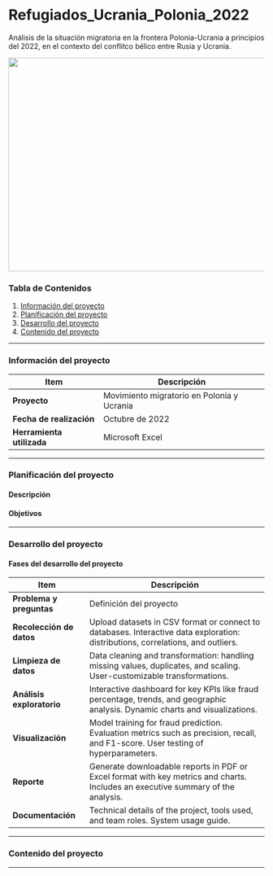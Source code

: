# Refugiados_Ucrania_Polonia_2022
Análisis de la situación migratoria en la frontera Polonia-Ucrania a principios del 2022, en el contexto del conflitco bélico entre Rusia y Ucrania.

<p align="center">
  <img width="770" height="420" src="https://noticiaspia.com/wp-content/uploads/2022/05/polonia-ucrania-banderas.jpg">
</p>

### Tabla de Contenidos
1. [Información del proyecto](#informacion-del-proyecto)
2. [Planificación del proyecto](#planificacion-del-proyecto)
3. [Desarrollo del proyecto](#desarrollo-del-proyecto)
4. [Contenido del proyecto](#contenido-del-proyecto)

---
### Información del proyecto

| Item                  | Descripción                                |
|-----------------------|--------------------------------------------|
| **Proyecto**          |  Movimiento migratorio en Polonia y Ucrania               |
| **Fecha de realización**   | Octubre de 2022                                      |
| **Herramienta utilizada** | Microsoft Excel                                       |

---

### Planificación del proyecto

#### Descripción

#### Objetivos

---

### Desarrollo del proyecto

#### Fases del desarrollo del proyecto

| **Item**              | **Descripción**                           |
|--------------------------|-------------------------------------------|
| **Problema y preguntas**              | Definición del proyecto |
| **Recolección de datos** | Upload datasets in CSV format or connect to databases. Interactive data exploration: distributions, correlations, and outliers. |
| **Limpieza de datos** | Data cleaning and transformation: handling missing values, duplicates, and scaling. User-customizable transformations. |
| **Análisis exploratorio**      | Interactive dashboard for key KPIs like fraud percentage, trends, and geographic analysis. Dynamic charts and visualizations. |
| **Visualización** | Model training for fraud prediction. Evaluation metrics such as precision, recall, and F1-score. User testing of hyperparameters. |
| **Reporte** | Generate downloadable reports in PDF or Excel format with key metrics and charts. Includes an executive summary of the analysis. |
| **Documentación**     | Technical details of the project, tools used, and team roles. System usage guide. |

---

### Contenido del proyecto

---
